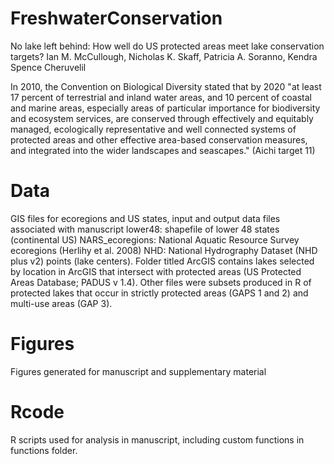 # FreshwaterConservation
No lake left behind: How well do US protected areas meet lake conservation targets?
Ian M. McCullough, Nicholas K. Skaff, Patricia A. Soranno, Kendra Spence Cheruvelil

In 2010, the Convention on Biological Diversity stated that by 2020 "at least 17 percent of terrestrial and inland water areas, and 10 percent of coastal and marine areas, especially areas of particular importance for biodiversity and ecosystem services, are conserved through effectively and equitably managed, ecologically representative and well connected systems of protected areas and other effective area-based conservation measures, and integrated into the wider landscapes and seascapes." (Aichi target 11)

# Data
GIS files for ecoregions and US states, input and output data files associated with manuscript
lower48: shapefile of lower 48 states (continental US)
NARS_ecoregions: National Aquatic Resource Survey ecoregions (Herlihy et al. 2008)
NHD: National Hydrography Dataset (NHD plus v2) points (lake centers). Folder titled ArcGIS contains lakes selected by location in ArcGIS that intersect with protected areas (US Protected Areas Database; PADUS v 1.4). Other files were subsets produced in R of protected lakes that occur in strictly protected areas (GAPS 1 and 2) and multi-use areas (GAP 3).

# Figures
Figures generated for manuscript and supplementary material

# Rcode
R scripts used for analysis in manuscript, including custom functions in functions folder.
